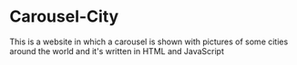 # Carousel-City
This is a website in which a carousel is shown with pictures of some cities around the world and it's written in HTML and JavaScript
